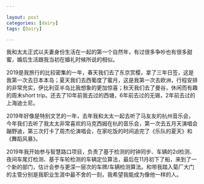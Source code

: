 ```yaml
---

layout: post
categories: [dairy]
tags: [Dairy]

---
```


我和太太正式以夫妻身份生活在一起的第一个自然年，有过很多争吵也有很多甜蜜，婚后生活跟我当初在婚礼时候所说的相似。

2019是我旅行的比较密集的一年，春天我们去了东京赏樱，拿了三年日签，这是我第一次去日本本岛；夏天我们去西葡度了蜜月，这是我第一次去欧洲，行程安排的非常充实，伊比利亚半岛比我想象的更加惊喜；秋天我们去了曼谷，休闲而有趣的周末short trip。还去了10年前我去过的西塘，6年前去过的无锡，2年前去过的上海迪士尼。

2019年好像是特别文艺的一年，去年我和太太一起去听了马友友的杭州音乐会，今年我们去听了我太太非常喜欢的马克西姆在杭的音乐会，第一次去五月天演唱会蹦野迪，第三次打卡了周杰伦演唱会，在家吃饭的时间追完了《乐队的夏天》和《舞蹈风暴》。

2019年我开始参与智慧路口项目，负责了基于检测的时钟同步、车辆的2d检测、夜间车尾灯检测、基于车轮检测的车辆定位算法，最后在11月初下了船，来到了一个新的部门，估计会参与更深一层次的车牌/车辆检测算法。和带我踏入菊厂大门的主管分别是我职业生涯中最不舍的一刻，我希望我能成为像他一样的人。